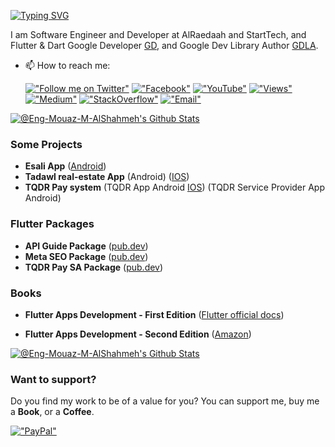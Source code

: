 [![Typing SVG](https://readme-typing-svg.herokuapp.com?font=Fira+Code&pause=1000&width=435&lines=Hi%2C+I+am+%40Eng-Mouaz-M-AlShahmeh+%F0%9F%91%8B)](https://git.io/typing-svg)

I am Software Engineer and Developer at AlRaedaah and StartTech, and Flutter & Dart Google Developer [GD](https://developers.google.com/profile/u/mouaz_m_shahmeh), and Google Dev Library Author [GDLA](https://devlibrary.withgoogle.com/authors/eng-mouaz-m-alshahmeh).

<!-- - 🔭 I’m currently working on improving my skills as a software engineer.
- 🌱 I’m currently curious about mobile, web, desktop and backend development.
- 👯 I’m looking to collaborate on open source projects.
- 💬 Ask me about [Flutter](https://flutter.dev), [Dart](https://dart.dev), [PHP](https://www.php.net), [Laravel](https://laravel.com).
- 👀 I’m interested in: 
   * API || OOP || Clean Code -->
   
- 📫 How to reach me:

  [!["Follow me on Twitter"](https://img.shields.io/twitter/follow/mouaz_m_shahmeh?label=Follow%20me)](https://twitter.com/mouaz_m_shahmeh) [!["Facebook"](https://img.shields.io/badge/Facebook-1877F2?style=flat&logo=facebook&labelColor=white)](https://www.facebook.com/mouazshahmeh.official) [!["YouTube"](https://img.shields.io/youtube/channel/subscribers/UCsdAG5SmYOGnL2LTC_JSiBA?style=social)](https://youtube.com/MouazShahmeh) [!["Views"](https://img.shields.io/youtube/channel/views/UCsdAG5SmYOGnL2LTC_JSiBA?style=social)](https://youtube.com/MouazShahmeh) [!["Medium"](https://img.shields.io/badge/Medium-12100E?style=flat&logo=medium&logoColor=white)](https://medium.com/@m.m.shahmeh) [!["StackOverflow"](https://img.shields.io/badge/StackOverflow-FFFFFF?style=flat&logo=stackoverflow&logoColor=orange)](https://stackoverflow.com/users/18449528/mouaz-m-shahmeh) [!["Email"](https://img.shields.io/badge/Email-m.m.shahmeh@gmail.com-orange)](m.m.shahmeh@gmail.com)
  <!-- [!["WhatApp"](https://img.shields.io/badge/Whatsapp-%2B966--533033568-green)](+966533033568) -->
  
<!-- - 👀 Github Profile Visits: 

  ![Visitor Count](https://profile-counter.glitch.me/Eng-Mouaz-M-AlShahmeh/count.svg) -->

[![@Eng-Mouaz-M-AlShahmeh's Github Stats](https://github-readme-stats.vercel.app/api?username=Eng-Mouaz-M-AlShahmeh&count_private=true&theme=default&show_icons=true&&title_color=fff&icon_color=79ff97&text_color=9f9f9f&bg_color=151515)](https://github.com/Eng-Mouaz-M-AlShahmeh)
 
### Some Projects

- **Esali App** ([Android](https://play.google.com/store/apps/details?id=com.engmouaz.esali))
- **Tadawl real-estate App** (Android) ([IOS](https://apps.apple.com/sa/app/تطبيق-تداول-العقاري/id1569963764))
- **TQDR Pay system** (TQDR App Android [IOS](https://apps.apple.com/app/ت%D9%90قدر/id1610298357)) (TQDR Service Provider App Android)

### Flutter Packages

- **API Guide Package** ([pub.dev](https://pub.dev/packages/api_guide))
- **Meta SEO Package** ([pub.dev](https://pub.dev/packages/meta_seo))
- **TQDR Pay SA Package** ([pub.dev](https://pub.dev/packages/tqdrpaysa))

### Books

- **Flutter Apps Development - First Edition** ([Flutter official docs](https://docs.flutter.dev/resources/books#:~:text=by%20Mouaz%20M.%20Al%2DShahmeh))

- **Flutter Apps Development - Second Edition** ([Amazon](https://www.amazon.com/dp/B0CGX4FZHK?ref_=cm_sw_r_cp_ud_dp_DG2YRPY6KJ6SS0ZE457B))

[![@Eng-Mouaz-M-AlShahmeh's Github Stats](https://github-profile-summary-cards.vercel.app/api/cards/profile-details?username=Eng-Mouaz-M-AlShahmeh&theme=vue)](https://github.com/Eng-Mouaz-M-AlShahmeh)

### Want to support?
 
Do you find my work to be of a value for you?
You can support me, buy me a **Book**, or a **Coffee**.

[!["PayPal"](https://www.paypalobjects.com/webstatic/mktg/Logo/pp-logo-100px.png)](https://www.paypal.com/paypalme/mshahmeh)

